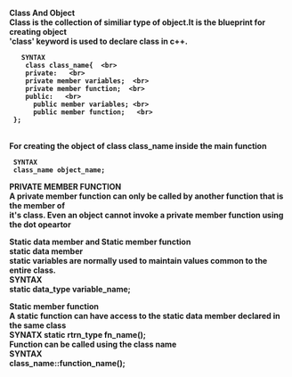 <b>Class And Object<b><br>
Class is the collection of similiar type of object.It is the blueprint for creating object<br>
'class' keyword is used to declare class in c++. <br>

       SYNTAX
        class class_name{  <br>
        private:   <br>
        private member variables;  <br>
        private member function;  <br>
        public:   <br>
          public member variables; <br>
          public member function;   <br>
     };
   <br>
   For creating the object of class class_name inside the main function<br>

     SYNTAX
     class_name object_name;

<b>PRIVATE MEMBER FUNCTION<b> <br>
A private member function can only be called by another function that is the member of<br>
it's class. Even an object cannot invoke a private member function using the dot opeartor

<b>Static data member and Static member function<b><br>
     <b>static data member<b><br>
     static variables are normally used to maintain values common to the entire class.<br>
          SYNTAX  
          static data_type variable_name; <br>

 <b>Static member function<b> <br>
         A static function can have access to the static data member declared in the same class <br>
            SYNATX
              static rtrn_type fn_name(); <br>
               Function can be called using the class name<br>
          SYNTAX <br>
             class_name::function_name(); <br>



